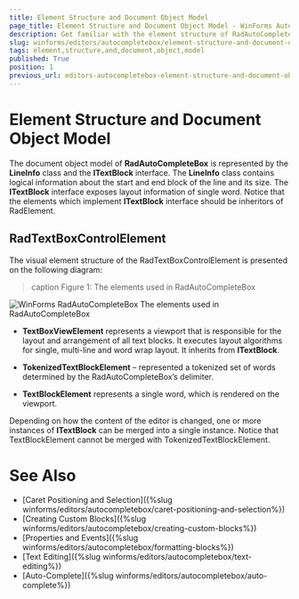 ```yaml
---
title: Element Structure and Document Object Model
page_title: Element Structure and Document Object Model - WinForms AutoCompleteBox Control
description: Get familiar with the element structure of RadAutoCompleteBox.
slug: winforms/editors/autocompletebox/element-structure-and-document-object-model
tags: element,structure,and,document,object,model
published: True
position: 1
previous_url: editors-autocompletebox-element-structure-and-document-object-model
---
```


# Element Structure and Document Object Model

The document object model of __RadAutoCompleteBox__ is represented by the __LineInfo__ class and the __ITextBlock__ interface. The __LineInfo__ class contains logical information about the start and end block of the line and its size. The __ITextBlock__ interface exposes layout information of single word. Notice that the elements which implement __ITextBlock__ interface should be inheritors of RadElement.
        

## RadTextBoxControlElement

The visual element structure of the RadTextBoxControlElement is presented on the following diagram:

>caption Figure 1: The elements used in RadAutoCompleteBox

![WinForms RadAutoCompleteBox The elements used in RadAutoCompleteBox](images/editors-autocompletebox-element-structure-and-dom001.png)

* __TextBoxViewElement__ represents a viewport that is responsible for the layout and arrangement of all text blocks. It executes layout algorithms for single, multi-line and word wrap layout. It inherits from __ITextBlock__.
		  	

* __TokenizedTextBlockElement__ – represented a tokenized set of words determined by the RadAutoCompleteBox’s delimiter.
		  

* __TextBlockElement__ represents a single word, which is rendered on the viewport.

Depending on how the content of the editor is changed, one or more instances of __ITextBlock__ can be merged into a single instance. Notice that TextBlockElement cannot be merged with TokenizedTextBlockElement.
		

# See Also

* [Caret Positioning and Selection]({%slug winforms/editors/autocompletebox/caret-positioning-and-selection%})
* [Creating Custom Blocks]({%slug winforms/editors/autocompletebox/creating-custom-blocks%})
* [Properties and Events]({%slug winforms/editors/autocompletebox/formatting-blocks%})
* [Text Editing]({%slug winforms/editors/autocompletebox/text-editing%})
* [Auto-Complete]({%slug winforms/editors/autocompletebox/auto-complete%})
